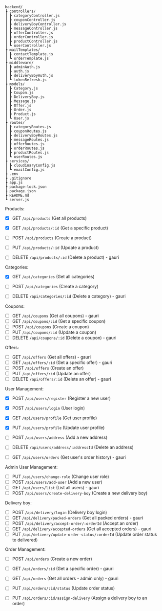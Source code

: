 ```
backend/
┣ controllers/
┃ ┣ categoryController.js
┃ ┣ couponController.js
┃ ┣ deliveryBoyController.js
┃ ┣ messageController.js
┃ ┣ offerController.js
┃ ┣ orderController.js
┃ ┣ productController.js
┃ ┗ userController.js
┣ mailTemplates/
┃ ┣ contactTemplate.js
┃ ┗ orderTemplate.js
┣ middleware/
┃ ┣ adminAuth.js
┃ ┣ auth.js
┃ ┣ deliveryBoyAuth.js
┃ ┗ tokenRefresh.js
┣ models/
┃ ┣ Category.js
┃ ┣ Coupon.js
┃ ┣ DeliveryBoy.js
┃ ┣ Message.js
┃ ┣ Offer.js
┃ ┣ Order.js
┃ ┣ Product.js
┃ ┗ User.js
┣ routes/
┃ ┣ categoryRoutes.js
┃ ┣ couponRoutes.js
┃ ┣ deliveryBoyRoutes.js
┃ ┣ messageRoutes.js
┃ ┣ offerRoutes.js
┃ ┣ orderRoutes.js
┃ ┣ productRoutes.js
┃ ┗ userRoutes.js
┣ services/
┃ ┣ cloudinaryConfig.js
┃ ┗ emailConfig.js
┣ .env
┣ .gitignore
┣ app.js
┣ package-lock.json
┣ package.json
┣ README.md
┗ server.js
```
Products:

- [x] GET `/api/products` (Get all products)
- [x] GET `/api/products/:id` (Get a specific product)
- [ ] POST `/api/products` (Create a product)
- [ ] PUT `/api/products/:id` (Update a product)
- [ ] DELETE `/api/products/:id` (Delete a product) - gauri


Categories:

- [x] GET `/api/categories` (Get all categories)
- [ ] POST `/api/categories` (Create a category)
- [ ] DELETE `/api/categories/:id` (Delete a category) - gauri


Coupons:

- [ ] GET `/api/coupons` (Get all coupons)  - gauri
- [ ] GET `/api/coupons/:id` (Get a specific coupon)  
- [ ] POST `/api/coupons` (Create a coupon)
- [ ] PUT `/api/coupons/:id` (Update a coupon)
- [ ] DELETE `/api/coupons/:id` (Delete a coupon)  - gauri

Offers:

- [ ] GET `/api/offers` (Get all offers)  - gauri
- [ ] GET `/api/offers/:id` (Get a specific offer)  - gauri
- [ ] POST `/api/offers` (Create an offer)
- [ ] PUT `/api/offers/:id` (Update an offer)
- [ ] DELETE `/api/offers/:id` (Delete an offer)  - gauri

User Management:

- [x] POST `/api/users/register` (Register a new user)
- [x] POST `/api/users/login` (User login)
- [x] GET `/api/users/profile` (Get user profile)
- [x] PUT `/api/users/profile` (Update user profile)
- [ ] POST `/api/users/address` (Add a new address)
- [ ] DELETE `/api/users/address/:addressId` (Delete an address)
- [ ] GET `/api/users/orders` (Get user's order history)  - gauri


Admin User Management:

- [ ] PUT `/api/users/change-role` (Change user role)
- [ ] POST `/api/users/add-user` (Add a new user)
- [ ] GET `/api/users/list` (List all users)  - gauri
- [ ] POST `/api/users/create-delivery-boy` (Create a new delivery boy)

Delivery boy:

- [ ] POST `/api/delivery/login` (Delivery boy login)
- [ ] GET `/api/delivery/packed-orders` (Get all packed orders)  - gauri
- [ ] POST `/api/delivery/accept-order/:orderId` (Accept an order)
- [ ] GET `/api/delivery/accepted-orders` (Get all accepted orders)  - gauri
- [ ] PUT `/api/delivery/update-order-status/:orderId` (Update order status to delivered)

Order Management:

- [ ] POST `/api/orders` (Create a new order)
- [ ] GET `/api/orders/:id` (Get a specific order)  - gauri
- [ ] GET `/api/orders` (Get all orders - admin only)  - gauri
- [ ] PUT `/api/orders/:id/status` (Update order status)
- [ ] PUT `/api/orders/:id/assign-delivery` (Assign a delivery boy to an order)




